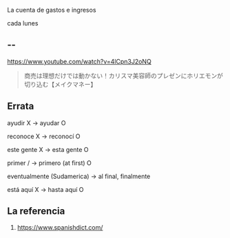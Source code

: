La cuenta de gastos e ingresos

cada lunes

## --

https://www.youtube.com/watch?v=4lCpn3J2oNQ

> 商売は理想だけでは動かない！カリスマ美容師のプレゼンにホリエモンが切り込む【メイクマネー】

## Errata

ayudir X -> ayudar O

reconoce X -> reconocí O

este gente X -> esta gente O

primer / -> primero (at first) O

eventualmente (Sudamerica) -> al final, finalmente

está aquí X -> hasta aquí O

## La referencia

1) https://www.spanishdict.com/

